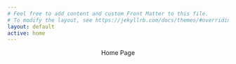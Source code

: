 ```yaml
---
# Feel free to add content and custom Front Matter to this file.
# To modify the layout, see https://jekyllrb.com/docs/themes/#overriding-theme-defaults
layout: default
active: home
---
```


<center>Home Page</center>